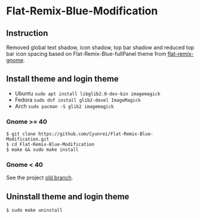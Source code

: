 # Flat-Remix-Blue-Modification
## Instruction
Removed global text shadow, icon shadow, top bar shadow and reduced top bar icon spacing based on Flat-Remix-Blue-fullPanel theme from [flat-remix-gnome](https://github.com/daniruiz/flat-remix-gnome).
## Install theme and login theme
- Ubuntu `sudo apt install libglib2.0-dev-bin imagemagick`
- Fedora `sudo dnf install glib2-devel ImageMagick`
- Arch `sudo pacman -S glib2 imagemagick`
### Gnome >= 40
```shell
$ git clone https://github.com/Cyunrei/Flat-Remix-Blue-Modification.git
$ cd Flat-Remix-Blue-Modification
$ make && sudo make install
```
### Gnome < 40
See the project [old branch](https://github.com/Cyunrei/Flat-Remix-Blue-Modification/tree/old#flat-remix-blue-modification).
## Uninstall theme and login theme
```shell
$ sudo make uninstall
```

